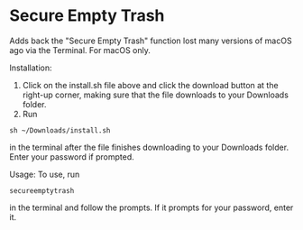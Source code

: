 # Secure Empty Trash
Adds back the "Secure Empty Trash" function lost many versions of macOS ago via the Terminal. For macOS only.

Installation:
1. Click on the install.sh file above and click the download button at the right-up corner, making sure that the file downloads to your Downloads folder.
2. Run
```
sh ~/Downloads/install.sh
```
in the terminal after the file finishes downloading to your Downloads folder. Enter your password if prompted.

Usage:
To use, run
```
secureemptytrash
```
in the terminal and follow the prompts. If it prompts for your password, enter it.

